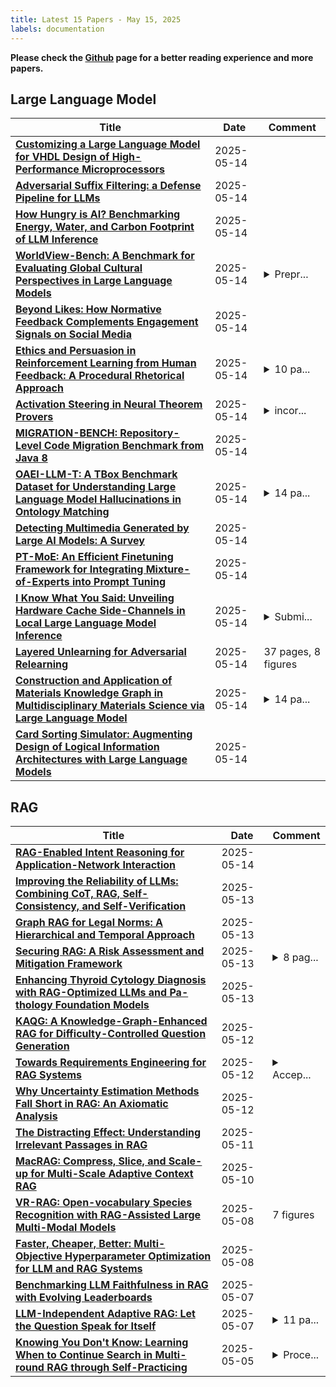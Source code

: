 ```yaml
---
title: Latest 15 Papers - May 15, 2025
labels: documentation
---
```

**Please check the [Github](https://github.com/zezhishao/MTS_Daily_ArXiv) page for a better reading experience and more papers.**

## Large Language Model
| **Title** | **Date** | **Comment** |
| --- | --- | --- |
| **[Customizing a Large Language Model for VHDL Design of High-Performance Microprocessors](http://arxiv.org/abs/2505.09610v1)** | 2025-05-14 |  |
| **[Adversarial Suffix Filtering: a Defense Pipeline for LLMs](http://arxiv.org/abs/2505.09602v1)** | 2025-05-14 |  |
| **[How Hungry is AI? Benchmarking Energy, Water, and Carbon Footprint of LLM Inference](http://arxiv.org/abs/2505.09598v1)** | 2025-05-14 |  |
| **[WorldView-Bench: A Benchmark for Evaluating Global Cultural Perspectives in Large Language Models](http://arxiv.org/abs/2505.09595v1)** | 2025-05-14 | <details><summary>Prepr...</summary><p>Preprint. Submitted to the Journal of Artificial Intelligence Research (JAIR) on April 29, 2025</p></details> |
| **[Beyond Likes: How Normative Feedback Complements Engagement Signals on Social Media](http://arxiv.org/abs/2505.09583v1)** | 2025-05-14 |  |
| **[Ethics and Persuasion in Reinforcement Learning from Human Feedback: A Procedural Rhetorical Approach](http://arxiv.org/abs/2505.09576v1)** | 2025-05-14 | <details><summary>10 pa...</summary><p>10 pages, 1 figure, Accepted version</p></details> |
| **[Activation Steering in Neural Theorem Provers](http://arxiv.org/abs/2502.15507v3)** | 2025-05-14 | <details><summary>incor...</summary><p>incorrect explanation for a concept, need to revise and update!</p></details> |
| **[MIGRATION-BENCH: Repository-Level Code Migration Benchmark from Java 8](http://arxiv.org/abs/2505.09569v1)** | 2025-05-14 |  |
| **[OAEI-LLM-T: A TBox Benchmark Dataset for Understanding Large Language Model Hallucinations in Ontology Matching](http://arxiv.org/abs/2503.21813v3)** | 2025-05-14 | <details><summary>14 pa...</summary><p>14 pages, 4 figures, 4 tables, 2 prompt templates</p></details> |
| **[Detecting Multimedia Generated by Large AI Models: A Survey](http://arxiv.org/abs/2402.00045v5)** | 2025-05-14 |  |
| **[PT-MoE: An Efficient Finetuning Framework for Integrating Mixture-of-Experts into Prompt Tuning](http://arxiv.org/abs/2505.09519v1)** | 2025-05-14 |  |
| **[I Know What You Said: Unveiling Hardware Cache Side-Channels in Local Large Language Model Inference](http://arxiv.org/abs/2505.06738v2)** | 2025-05-14 | <details><summary>Submi...</summary><p>Submitted for review in January 22, 2025</p></details> |
| **[Layered Unlearning for Adversarial Relearning](http://arxiv.org/abs/2505.09500v1)** | 2025-05-14 | 37 pages, 8 figures |
| **[Construction and Application of Materials Knowledge Graph in Multidisciplinary Materials Science via Large Language Model](http://arxiv.org/abs/2404.03080v4)** | 2025-05-14 | <details><summary>14 pa...</summary><p>14 pages, 7 figures, 3 tables; Accepted by 38th Conference on Neural Information Processing Systems (NeurIPS 2024)</p></details> |
| **[Card Sorting Simulator: Augmenting Design of Logical Information Architectures with Large Language Models](http://arxiv.org/abs/2505.09478v1)** | 2025-05-14 |  |

## RAG
| **Title** | **Date** | **Comment** |
| --- | --- | --- |
| **[RAG-Enabled Intent Reasoning for Application-Network Interaction](http://arxiv.org/abs/2505.09339v1)** | 2025-05-14 |  |
| **[Improving the Reliability of LLMs: Combining CoT, RAG, Self-Consistency, and Self-Verification](http://arxiv.org/abs/2505.09031v1)** | 2025-05-13 |  |
| **[Graph RAG for Legal Norms: A Hierarchical and Temporal Approach](http://arxiv.org/abs/2505.00039v2)** | 2025-05-13 |  |
| **[Securing RAG: A Risk Assessment and Mitigation Framework](http://arxiv.org/abs/2505.08728v1)** | 2025-05-13 | <details><summary>8 pag...</summary><p>8 pages, 3 figures, Sara Ott and Lukas Ammann contributed equally</p></details> |
| **[Enhancing Thyroid Cytology Diagnosis with RAG-Optimized LLMs and Pa-thology Foundation Models](http://arxiv.org/abs/2505.08590v1)** | 2025-05-13 |  |
| **[KAQG: A Knowledge-Graph-Enhanced RAG for Difficulty-Controlled Question Generation](http://arxiv.org/abs/2505.07618v1)** | 2025-05-12 |  |
| **[Towards Requirements Engineering for RAG Systems](http://arxiv.org/abs/2505.07553v1)** | 2025-05-12 | <details><summary>Accep...</summary><p>Accepted to EASE 2025, 17-20 June, Istanbul, Turkey</p></details> |
| **[Why Uncertainty Estimation Methods Fall Short in RAG: An Axiomatic Analysis](http://arxiv.org/abs/2505.07459v1)** | 2025-05-12 |  |
| **[The Distracting Effect: Understanding Irrelevant Passages in RAG](http://arxiv.org/abs/2505.06914v1)** | 2025-05-11 |  |
| **[MacRAG: Compress, Slice, and Scale-up for Multi-Scale Adaptive Context RAG](http://arxiv.org/abs/2505.06569v1)** | 2025-05-10 |  |
| **[VR-RAG: Open-vocabulary Species Recognition with RAG-Assisted Large Multi-Modal Models](http://arxiv.org/abs/2505.05635v1)** | 2025-05-08 | 7 figures |
| **[Faster, Cheaper, Better: Multi-Objective Hyperparameter Optimization for LLM and RAG Systems](http://arxiv.org/abs/2502.18635v2)** | 2025-05-08 |  |
| **[Benchmarking LLM Faithfulness in RAG with Evolving Leaderboards](http://arxiv.org/abs/2505.04847v1)** | 2025-05-07 |  |
| **[LLM-Independent Adaptive RAG: Let the Question Speak for Itself](http://arxiv.org/abs/2505.04253v1)** | 2025-05-07 | <details><summary>11 pa...</summary><p>11 pages, 5 figures, 2 tables</p></details> |
| **[Knowing You Don't Know: Learning When to Continue Search in Multi-round RAG through Self-Practicing](http://arxiv.org/abs/2505.02811v1)** | 2025-05-05 | <details><summary>Proce...</summary><p>Proceedings of the 48th International ACM SIGIR 2025</p></details> |


